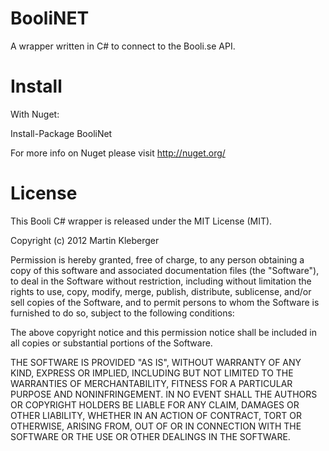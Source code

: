BooliNET
=======

A wrapper written in C# to connect to the Booli.se API.

Install
=======

With Nuget:

Install-Package BooliNet

For more info on Nuget please visit http://nuget.org/

License
=======
This Booli C# wrapper is released under the MIT License (MIT).

Copyright (c) 2012 Martin Kleberger

Permission is hereby granted, free of charge, to any person obtaining a copy of this software and associated documentation files (the "Software"), to deal in the Software without restriction, including without limitation the rights to use, copy, modify, merge, publish, distribute, sublicense, and/or sell copies of the Software, and to permit persons to whom the Software is furnished to do so, subject to the following conditions:

The above copyright notice and this permission notice shall be included in all copies or substantial portions of the Software.

THE SOFTWARE IS PROVIDED "AS IS", WITHOUT WARRANTY OF ANY KIND, EXPRESS OR IMPLIED, INCLUDING BUT NOT LIMITED TO THE WARRANTIES OF MERCHANTABILITY, FITNESS FOR A PARTICULAR PURPOSE AND NONINFRINGEMENT. IN NO EVENT SHALL THE AUTHORS OR COPYRIGHT HOLDERS BE LIABLE FOR ANY CLAIM, DAMAGES OR OTHER LIABILITY, WHETHER IN AN ACTION OF CONTRACT, TORT OR OTHERWISE, ARISING FROM, OUT OF OR IN CONNECTION WITH THE SOFTWARE OR THE USE OR OTHER DEALINGS IN THE SOFTWARE.